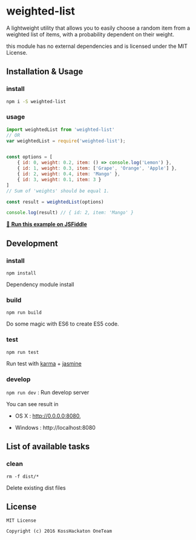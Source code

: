 # weighted-list
A lightweight utility that allows you to easily choose a random item from a weighted list of items, with a probability dependent on their weight.

this module has no external dependencies and is licensed under the MIT License.

## Installation & Usage
### install

```sh
npm i -S weighted-list
```

### usage

```js
import weightedList from 'weighted-list'
// OR
var weightedList = require('weighted-list');
```

```js

const options = [
    { id: 0, weight: 0.2, item: () => console.log('Lemon') },
    { id: 1, weight: 0.3, item: ['Grape', 'Orange', 'Apple'] },
    { id: 2, weight: 0.4, item: 'Mango' },
    { id: 3, weight: 0.1, item: 3 }
]
// Sum of 'weights' should be equal 1.

const result = weightedList(options)

console.log(result) // { id: 2, item: 'Mango' }
```
[🔄 **Run this example on JSFiddle**](https://jsfiddle.net/developit/mf9fbma5/)

## Development
### install
`npm install`

Dependency module install
### build

`npm run build`

Do some magic with ES6 to create ES5 code.

### test

`npm run test`

Run test with [karma](https://karma-runner.github.io) + [jasmine](http://jasmine.github.io/2.5/introduction.html)

### develop
`npm run dev` : Run develop server

You can see result in

* OS X : http://0.0.0.0:8080,

* Windows : http://localhost:8080

## List of available tasks

### clean

 `rm -f dist/*`

 Delete existing dist files

## License
```
MIT License

Copyright (c) 2016 KossHackaton OneTeam
```
